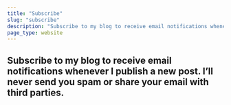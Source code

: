 ```yaml
---
title: "Subscribe"
slug: "subscribe"
description: "Subscribe to my blog to receive email notifications whenever I publish a new post. I’ll never send you spam or share your email with third parties."
page_type: website
---
```


## Subscribe to my blog to receive email notifications whenever I publish a new post. I’ll never send you spam or share your email with third parties.